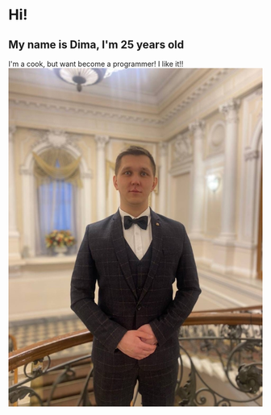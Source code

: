 # Hi!
## My name is Dima, I'm 25 years old
I'm a cook, but want become a programmer!
I like it!!
![](_YbwB0I3dK8.jpg)